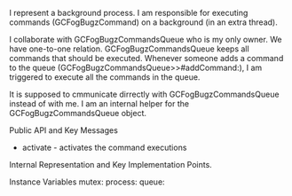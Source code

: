 I represent a background process.
I am responsible for executing commands (GCFogBugzCommand) on a background (in an extra thread).

I collaborate with GCFogBugzCommandsQueue who is my only owner. We have one-to-one relation. GCFogBugzCommandsQueue keeps all commands that should be executed. Whenever someone adds a command to the queue (GCFogBugzCommandsQueue>>#addCommand:), I am triggered to execute all the commands in the queue.

It is supposed to cmmunicate dirrectly with GCFogBugzCommandsQueue instead of with me. I am an internal helper for the GCFogBugzCommandsQueue object.

Public API and Key Messages

- activate - activates the command executions
 
Internal Representation and Key Implementation Points.

   Instance Variables
	mutex:		<Mutex>
	process:		<Process>
	queue:		<GCFogBugzCommandsQueue>
